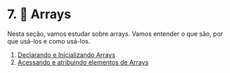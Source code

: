 # 7. 📑 Arrays

Nesta seção, vamos estudar sobre arrays. Vamos entender o que são, por que usá-los e como usá-los.

1. [Declarando e Inicializando Arrays](./01-declarando-arrays/README.md)
2. [Acessando e atribuindo elementos de Arrays](./02-acessando-elementos/README.md)
